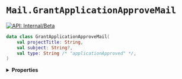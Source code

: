 # `Mail.GrantApplicationApproveMail`


[![API: Internal/Beta](https://img.shields.io/static/v1?label=API&message=Internal/Beta&color=red&style=flat-square)](/docs/developer-guide/core/api-conventions.md)



```kotlin
data class GrantApplicationApproveMail(
    val projectTitle: String,
    val subject: String?,
    val type: String /* "applicationApproved" */,
)
```

<details>
<summary>
<b>Properties</b>
</summary>

<details>
<summary>
<code>projectTitle</code>: <code><code><a href='https://kotlinlang.org/api/latest/jvm/stdlib/kotlin/-string/'>String</a></code></code>
</summary>





</details>

<details>
<summary>
<code>subject</code>: <code><code><a href='https://kotlinlang.org/api/latest/jvm/stdlib/kotlin/-string/'>String</a>?</code></code>
</summary>





</details>

<details>
<summary>
<code>type</code>: <code><code>String /* "applicationApproved" */</code></code> The type discriminator
</summary>

[![API: Stable](https://img.shields.io/static/v1?label=API&message=Stable&color=green&style=flat-square)](/docs/developer-guide/core/api-conventions.md)




</details>



</details>

